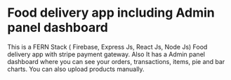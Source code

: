 ﻿# Food delivery app including Admin panel dashboard
This is a FERN Stack ( Firebase, Express Js, React Js, Node Js) Food delivery app with stripe payment gateway.
Also It has a Admin panel dashboard where you can see your orders, transactions, items, pie and bar charts.
You can also upload products manually.
